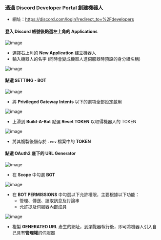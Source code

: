 ### 透過 Discord Developer Portal 創建機器人
* 網址：https://discord.com/login?redirect_to=%2Fdevelopers
#### 登入 Discord 帳號後點選左上角的 **Applications**

![image](https://user-images.githubusercontent.com/88641414/201662563-682eeb32-a6d5-419f-a6f7-57744020d96b.png)

* 選擇右上角的 **New Application** 建立機器人
* 輸入機器人的名字 (同時會變成機器人進伺服器時預設的身分組名稱)

![image](https://user-images.githubusercontent.com/88641414/201662930-7df668c8-08e3-4af2-9806-a36b4c43f24c.png)
#### 點選 **SETTING - BOT**

![image](https://user-images.githubusercontent.com/88641414/201663823-5121c64c-6a74-498e-ab07-b4119f1d5de2.png)
* 將 **Privileged Gateway Intents** 以下的選項全部設定啟用

![image](https://user-images.githubusercontent.com/88641414/201664328-bcca9b3c-00b7-4f00-9144-33036398ab87.png)
* 上滑到 **Build-A-Bot** 點選 **Reset TOKEN** 以取得機器人的 TOKEN

![image](https://user-images.githubusercontent.com/88641414/201665777-59691ac6-88e0-41f3-9f7a-c06d43f8d712.png)
* 將其複製後儲存於 ```.env``` 檔案中的 **TOKEN**
#### 點選 **OAuth2** 底下的 **URL Generator**

![image](https://user-images.githubusercontent.com/88641414/201666343-cba37332-4688-4b44-ac64-43e8db5f70a4.png)
* 在 **Scope** 中勾選 **BOT**

![image](https://user-images.githubusercontent.com/88641414/201666938-f3fe77cb-7d0c-4b69-85f9-4835df5db329.png)
* 在 **BOT PERMISSIONS** 中勾選以下允許權限，主要根據以下功能：
  * 管理、傳送、讀取訊息及討論串
  * 允許提及伺服器內部成員
  
![image](https://user-images.githubusercontent.com/88641414/201670230-1c1659db-ccff-4715-b18c-3c2065bb2757.png)
 * 複製 **GENERATED URL** 產生的網址，到瀏覽器執行後，即可將機器人引入自己具有**管理權**的伺服器
